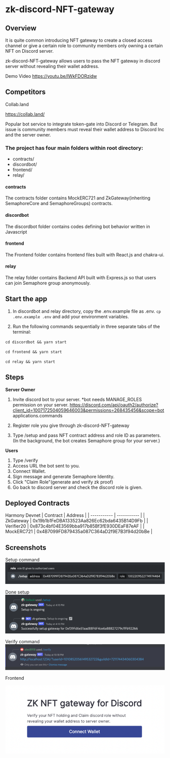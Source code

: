 # zk-discord-NFT-gateway

## Overview

It is quite common introducing NFT gateway to create a closed access channel or give a certain role to community members only owning a certain NFT on Discord server.

zk-discord-NFT-gateway allows users to pass the NFT gateway in discord server without revealing their wallet address.

Demo Video
https://youtu.be/lWkFDORzidw

## Competitors

Collab.land

https://collab.land/

Popular bot service to integrate token-gate into Discord or Telegram. But issue is community members must reveal their wallet address to Discord Inc and the server owner.

### The project has four main folders within root directory:

-   contracts/
-   discordbot/
-   frontend/
-   relay/

#### contracts

The contracts folder contains MockERC721 and ZkGateway(inheriting SemaphoreCore and SemaphoreGroups) contracts.

#### discordbot

The discordbot folder contains codes defining bot behavior written in Javascript

#### frontend

The Frontend folder contains frontend files built with React.js and chakra-ui.

#### relay

The relay folder contains Backend API built with Express.js so that users can join Semaphore group anonymously.

## Start the app

1. In discordbot and relay directory, copy the .env.example file as .env.
   `cp .env.example .env`
   and add your environment variables.

2. Run the following commands sequentially in three separate tabs of the terminal:

`cd discordbot && yarn start`

`cd frontend && yarn start`

`cd relay && yarn start`

## Steps

**Server Owner**

1. Invite discord bot to your server. \*bot needs MANAGE_ROLES permission on your server.
   https://discord.com/api/oauth2/authorize?client_id=1007172504059646003&permissions=268435456&scope=bot applications.commands

2. Register role you give through zk-discord-NFT-gateway
3. Type /setup and pass NFT contract address and role ID as parameters.
   (In the background, the bot creates Semaphore group for your server.)

**Users**

1. Type /verify
2. Access URL the bot sent to you.
3. Connect Wallet.
4. Sign message and generate Semaphore Identity.
5. Click "Claim Role"(generate and verify zk proof)
6. Go back to discord server and check the discord role is given.

## Deployed Contracts

Harmony Devnet
| Contract | Address |
| ----------- | ----------- |
| ZkGateway | 0x19b1b1FeDBA133523Aa826Ec62bda6435B14D9Fb |
| Verifier20 | 0x873c4bf04E3569bba917b85Bf3fE930DEaF87eAF |
| MockERC721 | 0x4B7099FD879435a087C364aD2f9E7B3f94d20bBe |

## Screenshots

Setup command
![setup](https://raw.githubusercontent.com/junta/zk-discord-gateway/main/screenshots/discord-setup.png)

Done setup
![setup-done](https://raw.githubusercontent.com/junta/zk-discord-gateway/main/screenshots/discord-setup-done.png)

Verify command
![verify](https://raw.githubusercontent.com/junta/zk-discord-gateway/main/screenshots/discord-verify.png)

Frontend

![frontend](https://raw.githubusercontent.com/junta/zk-discord-gateway/main/screenshots/frontend.png)
